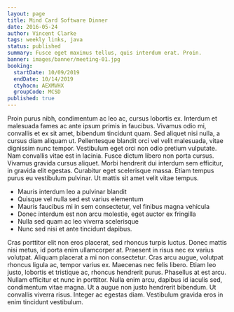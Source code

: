 ```yaml
---
layout: page
title: Mind Card Software Dinner
date: 2016-05-24
author: Vincent Clarke
tags: weekly links, java
status: published
summary: Fusce eget maximus tellus, quis interdum erat. Proin.
banner: images/banner/meeting-01.jpg
booking:
  startDate: 10/09/2019
  endDate: 10/14/2019
  ctyhocn: AEXMVHX
  groupCode: MCSD
published: true
---
```

Proin purus nibh, condimentum ac leo ac, cursus lobortis ex. Interdum et malesuada fames ac ante ipsum primis in faucibus. Vivamus odio mi, convallis et ex sit amet, bibendum tincidunt quam. Sed aliquet nisi nulla, a cursus diam aliquam ut. Pellentesque blandit orci vel velit malesuada, vitae dignissim nunc tempor. Vestibulum eget orci non odio pretium vulputate. Nam convallis vitae est in lacinia. Fusce dictum libero non porta cursus. Vivamus gravida cursus aliquet. Morbi hendrerit dui interdum sem efficitur, in gravida elit egestas. Curabitur eget scelerisque massa. Etiam tempus purus eu vestibulum pulvinar. Ut mattis sit amet velit vitae tempus.

* Mauris interdum leo a pulvinar blandit
* Quisque vel nulla sed est varius elementum
* Mauris faucibus mi in sem consectetur, vel finibus magna vehicula
* Donec interdum est non arcu molestie, eget auctor ex fringilla
* Nulla sed quam ac leo viverra scelerisque
* Nunc sed nisi et ante tincidunt dapibus.

Cras porttitor elit non eros placerat, sed rhoncus turpis luctus. Donec mattis nisi metus, id porta enim ullamcorper at. Praesent in risus nec ex varius volutpat. Aliquam placerat a mi non consectetur. Cras arcu augue, volutpat rhoncus ligula ac, tempor varius ex. Maecenas nec felis libero. Etiam leo justo, lobortis et tristique ac, rhoncus hendrerit purus. Phasellus at est arcu. Nullam efficitur et nunc in porttitor. Nulla enim arcu, dapibus id iaculis sed, condimentum vitae magna. Ut a augue non justo hendrerit bibendum. Ut convallis viverra risus. Integer ac egestas diam. Vestibulum gravida eros in enim tincidunt vestibulum.
